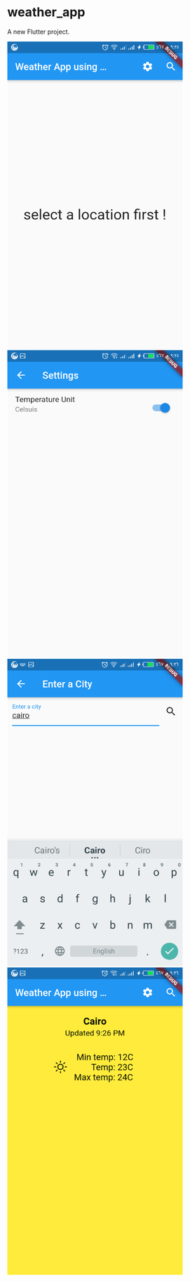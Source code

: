# weather_app

A new Flutter project.

<img src="images/weather1.png" width="400" height="700" >
<img src="images/weather2.png" width="400" height="700" >
<img src="images/weather3.png" width="400" height="700" >
<img src="images/weather4.png" width="400" height="700" >
